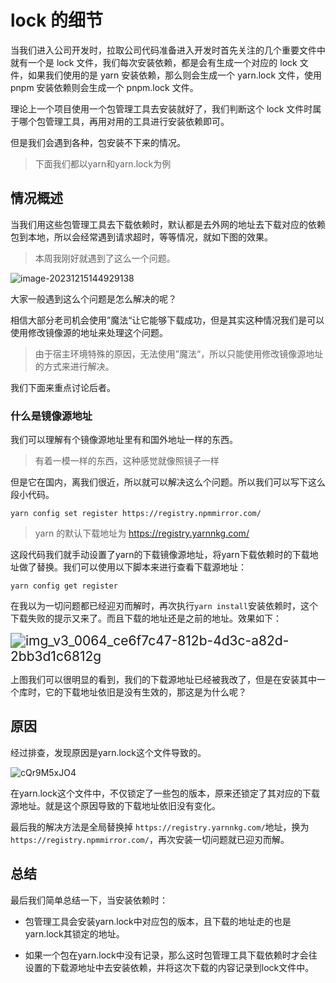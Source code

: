 # lock 的细节

当我们进入公司开发时，拉取公司代码准备进入开发时首先关注的几个重要文件中就有一个是 lock 文件，我们每次安装依赖，都是会有生成一个对应的 lock 文件，如果我们使用的是 yarn 安装依赖，那么则会生成一个 yarn.lock 文件，使用 pnpm 安装依赖则会生成一个 pnpm.lock 文件。

理论上一个项目使用一个包管理工具去安装就好了，我们判断这个 lock 文件时属于哪个包管理工具，再用对用的工具进行安装依赖即可。

但是我们会遇到各种，包安装不下来的情况。

> 下面我们都以yarn和yarn.lock为例

## 情况概述

当我们用这些包管理工具去下载依赖时，默认都是去外网的地址去下载对应的依赖包到本地，所以会经常遇到请求超时，等等情况，就如下图的效果。

> 本周我刚好就遇到了这么一个问题。

![image-20231215144929138](https://image.jimmyxuexue.top/img/202312151449178.png)

大家一般遇到这么个问题是怎么解决的呢？

相信大部分老司机会使用”魔法“让它能够下载成功，但是其实这种情况我们是可以使用修改镜像源的地址来处理这个问题。

> 由于宿主环境特殊的原因，无法使用”魔法“，所以只能使用修改镜像源地址的方式来进行解决。

我们下面来重点讨论后者。

### 什么是镜像源地址

我们可以理解有个镜像源地址里有和国外地址一样的东西。

> 有着一模一样的东西，这种感觉就像照镜子一样

但是它在国内，离我们很近，所以就可以解决这么个问题。所以我们可以写下这么段小代码。

```shell
yarn config set register https://registry.npmmirror.com/
```

> yarn 的默认下载地址为 https://registry.yarnnkg.com/

这段代码我们就手动设置了yarn的下载镜像源地址，将yarn下载依赖时的下载地址做了替换。我们可以使用以下脚本来进行查看下载源地址：

```shell
yarn config get register
```

在我以为一切问题都已经迎刃而解时，再次执行`yarn install`安装依赖时，这个下载失败的提示又来了。而且下载的地址还是之前的地址。效果如下：

<img src="https://image.jimmyxuexue.top/img/202312172101737.jpg" alt="img_v3_0064_ce6f7c47-812b-4d3c-a82d-2bb3d1c6812g" style="zoom:150%;" />

上图我们可以很明显的看到，我们的下载源地址已经被我改了，但是在安装其中一个库时，它的下载地址依旧是没有生效的，那这是为什么呢？

## 原因

经过排查，发现原因是yarn.lock这个文件导致的。

![cQr9M5xJO4](https://image.jimmyxuexue.top/img/202312172103970.jpg)

在yarn.lock这个文件中，不仅锁定了一些包的版本，原来还锁定了其对应的下载源地址。就是这个原因导致的下载地址依旧没有变化。

最后我的解决方法是全局替换掉 `https://registry.yarnnkg.com/`地址，换为`https://registry.npmmirror.com/`，再次安装一切问题就已迎刃而解。

## 总结

最后我们简单总结一下，当安装依赖时：

- 包管理工具会安装yarn.lock中对应包的版本，且下载的地址走的也是yarn.lock其锁定的地址。

- 如果一个包在yarn.lock中没有记录，那么这时包管理工具下载依赖时才会往设置的下载源地址中去安装依赖，并将这次下载的内容记录到lock文件中。
